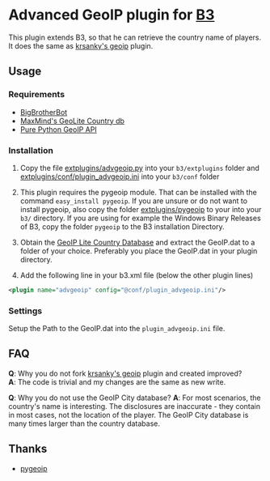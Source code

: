 Advanced GeoIP plugin for [B3](http://www.bigbrotherbot.net/ "BigBrotherBot")
=============================================================================
This plugin extends B3, so that he can retrieve the country name of players.
It does the same as [krsanky's geoip](https://github.com/krsanky/b3-geoip) plugin.


## Usage

### Requirements
- [BigBrotherBot](http://bigbrotherbot.net/)
- [MaxMind's GeoLite Country db](http://dev.maxmind.com/geoip/legacy/geolite)
- [Pure Python GeoIP API](https://github.com/appliedsec/pygeoip/)

### Installation
1. Copy the file [extplugins/advgeoip.py](extplugins/advgeoip.py) into your `b3/extplugins` folder and
[extplugins/conf/plugin_advgeoip.ini](extplugins/conf/plugin_advgeoip.ini) into your `b3/conf` folder

2. This plugin requires the pygeoip module. That can be installed with the command `easy_install pygeoip`.
  If you are unsure or do not want to install pygeoip, also copy the folder [extplugins/pygeoip](extplugins/pygeoip) to your into your `b3/` directory.
  If you are using for example the Windows Binary Releases of B3, copy the folder `pygeoip` to the B3 installation Directory.

3. Obtain the [GeoIP Lite Country Database](http://dev.maxmind.com/geoip/legacy/geolite) and extract the GeoIP.dat to a folder of your choice. Preferably you place the GeoIP.dat in your plugin directory.

4. Add the following line in your b3.xml file (below the other plugin lines)
```xml
<plugin name="advgeoip" config="@conf/plugin_advgeoip.ini"/>
```

### Settings
Setup the Path to the GeoIP.dat into the `plugin_advgeoip.ini` file.

## FAQ
**Q**: Why you do not fork [krsanky's geoip](https://github.com/krsanky/b3-geoip) plugin and created improved?  
**A**: The code is trivial and my changes are the same as new write.

**Q**: Why you do not use the GeoIP City database?
**A**: For most scenarios, the country's name is interesting.
The disclosures are inaccurate - they contain in most cases, not the location of the player.
The GeoIP City database is many times larger than the country database.

## Thanks
- [pygeoip](https://github.com/appliedsec/pygeoip/)
